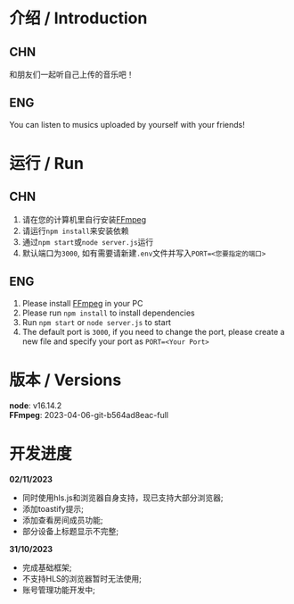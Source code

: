 # 介绍 / Introduction
## CHN
和朋友们一起听自己上传的音乐吧！

## ENG
You can listen to musics uploaded by yourself with your friends!

# 运行 / Run
## CHN
1. 请在您的计算机里自行安装[FFmpeg](https://www.ffmpeg.org)
2. 请运行`npm install`来安装依赖
3. 通过`npm start`或`node server.js`运行
4. 默认端口为`3000`, 如有需要请新建`.env`文件并写入`PORT=<您要指定的端口>`

## ENG
1. Please install [FFmpeg](https://www.ffmpeg.org) in your PC
2. Please run `npm install` to install dependencies
3. Run `npm start` or `node server.js` to start
4. The default port is `3000`, if you need to change the port, please create a new file and specify your port as `PORT=<Your Port>`

# 版本 / Versions
**node**: v16.14.2  
**FFmpeg**: 2023-04-06-git-b564ad8eac-full

# 开发进度
**02/11/2023**  
- 同时使用hls.js和浏览器自身支持，现已支持大部分浏览器;  
- 添加toastify提示;  
- 添加查看房间成员功能;  
- 部分设备上标题显示不完整;  

**31/10/2023**  
- 完成基础框架;  
- 不支持HLS的浏览器暂时无法使用;  
- 账号管理功能开发中;